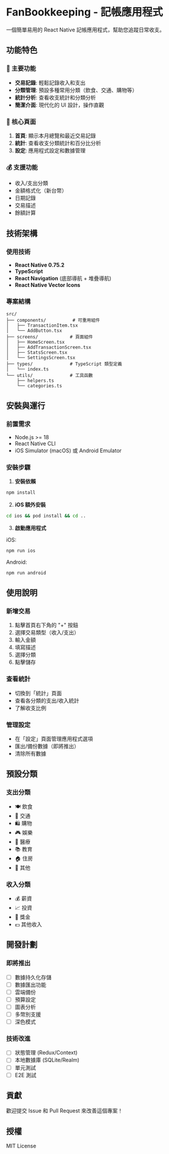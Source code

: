 # FanBookkeeping - 記帳應用程式

一個簡單易用的 React Native 記帳應用程式，幫助您追蹤日常收支。

## 功能特色

### 📱 主要功能
- **交易記錄**: 輕鬆記錄收入和支出
- **分類管理**: 預設多種常用分類（飲食、交通、購物等）
- **統計分析**: 查看收支統計和分類分析
- **簡潔介面**: 現代化的 UI 設計，操作直觀

### 🎯 核心頁面
1. **首頁**: 顯示本月總覽和最近交易記錄
2. **統計**: 查看收支分類統計和百分比分析
3. **設定**: 應用程式設定和數據管理

### 💰 支援功能
- 收入/支出分類
- 金額格式化（新台幣）
- 日期記錄
- 交易描述
- 餘額計算

## 技術架構

### 使用技術
- **React Native 0.75.2**
- **TypeScript**
- **React Navigation** (底部導航 + 堆疊導航)
- **React Native Vector Icons**

### 專案結構
```
src/
├── components/          # 可重用組件
│   ├── TransactionItem.tsx
│   └── AddButton.tsx
├── screens/            # 頁面組件
│   ├── HomeScreen.tsx
│   ├── AddTransactionScreen.tsx
│   ├── StatsScreen.tsx
│   └── SettingsScreen.tsx
├── types/              # TypeScript 類型定義
│   └── index.ts
└── utils/              # 工具函數
    ├── helpers.ts
    └── categories.ts
```

## 安裝與運行

### 前置需求
- Node.js >= 18
- React Native CLI
- iOS Simulator (macOS) 或 Android Emulator

### 安裝步驟

1. **安裝依賴**
```bash
npm install
```

2. **iOS 額外安裝**
```bash
cd ios && pod install && cd ..
```

3. **啟動應用程式**

iOS:
```bash
npm run ios
```

Android:
```bash
npm run android
```

## 使用說明

### 新增交易
1. 點擊首頁右下角的 "+" 按鈕
2. 選擇交易類型（收入/支出）
3. 輸入金額
4. 填寫描述
5. 選擇分類
6. 點擊儲存

### 查看統計
- 切換到「統計」頁面
- 查看各分類的支出/收入統計
- 了解收支比例

### 管理設定
- 在「設定」頁面管理應用程式選項
- 匯出/備份數據（即將推出）
- 清除所有數據

## 預設分類

### 支出分類
- 🍽️ 飲食
- 🚗 交通
- 🛍️ 購物
- 🎮 娛樂
- 💊 醫療
- 📚 教育
- 🏠 住房
- 📝 其他

### 收入分類
- 💰 薪資
- 📈 投資
- 🎁 獎金
- 💵 其他收入

## 開發計劃

### 即將推出
- [ ] 數據持久化存儲
- [ ] 數據匯出功能
- [ ] 雲端備份
- [ ] 預算設定
- [ ] 圖表分析
- [ ] 多幣別支援
- [ ] 深色模式

### 技術改進
- [ ] 狀態管理 (Redux/Context)
- [ ] 本地數據庫 (SQLite/Realm)
- [ ] 單元測試
- [ ] E2E 測試

## 貢獻

歡迎提交 Issue 和 Pull Request 來改善這個專案！

## 授權

MIT License
